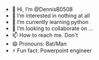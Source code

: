 - 👋 Hi, I’m @DennisB0508
- 👀 I’m interested in nothing at all
- 🌱 I’m currently learning python
- 💞️ I’m looking to collaborate on ...
- 📫 How to reach me. Don't
- 😄 Pronouns: Bat/Man
- ⚡ Fun fact: Powerpoint engineer

<!---
DennisB0508/DennisB0508 is a ✨ special ✨ repository because its `README.md` (this file) appears on your GitHub profile.
You can click the Preview link to take a look at your changes.
--->
